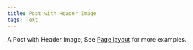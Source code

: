 ```yaml
---
title: Post with Header Image
tags: TeXt
---
```


A Post with Header Image, See [Page layout](https://tianqi.name/jekyll-TeXt-theme/samples.html#page-layout) for more examples.

<!--more-->
